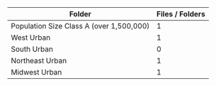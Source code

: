 | Folder                                   |   Files / Folders |
|------------------------------------------|-------------------|
| Population Size Class A (over 1,500,000) |                 1 |
| West Urban                               |                 1 |
| South Urban                              |                 0 |
| Northeast Urban                          |                 1 |
| Midwest Urban                            |                 1 |